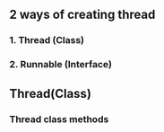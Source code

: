 ## 2 ways of creating thread
### 1. Thread (Class)
### 2. Runnable (Interface)

## Thread(Class)
### Thread class methods
```

```